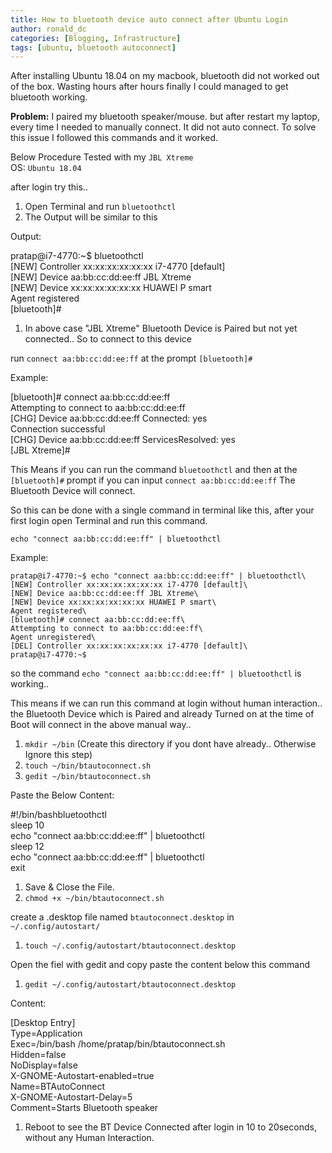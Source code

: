 ```yaml
---
title: How to bluetooth device auto connect after Ubuntu Login
author: ronald_dc
categories: [Blogging, Infrastructure]
tags: [ubuntu, bluetooth autoconnect]
---
```



After installing Ubuntu 18.04 on my macbook, bluetooth did not worked out of the box. Wasting hours after hours finally I could managed to get bluetooth working.

**Problem:** I paired my bluetooth speaker/mouse. but after restart my laptop, every time I needed to manually connect. It did not auto connect. To solve this issue I followed this commands and it worked.

Below Procedure Tested with my `JBL Xtreme`\
OS: `Ubuntu 18.04`

after login try this..

1.  Open Terminal and run `bluetoothctl`
2.  The Output will be similar to this

Output:

pratap@i7-4770:~$ bluetoothctl\
[NEW] Controller xx:xx:xx:xx:xx:xx i7-4770 [default]\
[NEW] Device aa:bb:cc:dd:ee:ff JBL Xtreme\
[NEW] Device xx:xx:xx:xx:xx:xx HUAWEI P smart\
Agent registered\
[bluetooth]#

1.  In above case "JBL Xtreme" Bluetooth Device is Paired but not yet connected.. So to connect to this device

run `connect aa:bb:cc:dd:ee:ff` at the prompt `[bluetooth]#`

Example:

[bluetooth]# connect aa:bb:cc:dd:ee:ff\
Attempting to connect to aa:bb:cc:dd:ee:ff\
[CHG] Device aa:bb:cc:dd:ee:ff Connected: yes\
Connection successful\
[CHG] Device aa:bb:cc:dd:ee:ff ServicesResolved: yes\
[JBL Xtreme]#

This Means if you can run the command `bluetoothctl` and then at the `[bluetooth]#` prompt if you can input `connect aa:bb:cc:dd:ee:ff` The Bluetooth Device will connect.

So this can be done with a single command in terminal like this, after your first login open Terminal and run this command.

`echo "connect aa:bb:cc:dd:ee:ff" | bluetoothctl`

Example:

```
pratap@i7-4770:~$ echo "connect aa:bb:cc:dd:ee:ff" | bluetoothctl\
[NEW] Controller xx:xx:xx:xx:xx:xx i7-4770 [default]\
[NEW] Device aa:bb:cc:dd:ee:ff JBL Xtreme\
[NEW] Device xx:xx:xx:xx:xx:xx HUAWEI P smart\
Agent registered\
[bluetooth]# connect aa:bb:cc:dd:ee:ff\
Attempting to connect to aa:bb:cc:dd:ee:ff\
Agent unregistered\
[DEL] Controller xx:xx:xx:xx:xx:xx i7-4770 [default]\
pratap@i7-4770:~$
```

so the command `echo "connect aa:bb:cc:dd:ee:ff" | bluetoothctl` is working..

This means if we can run this command at login without human interaction.. the Bluetooth Device which is Paired and already Turned on at the time of Boot will connect in the above manual way..

1.  `mkdir ~/bin` (Create this directory if you dont have already.. Otherwise Ignore this step)
2.  `touch ~/bin/btautoconnect.sh`
3.  `gedit ~/bin/btautoconnect.sh`

Paste the Below Content:

#!/bin/bashbluetoothctl\
sleep 10\
echo "connect aa:bb:cc:dd:ee:ff" | bluetoothctl\
sleep 12\
echo "connect aa:bb:cc:dd:ee:ff" | bluetoothctl\
exit

1.  Save & Close the File.
2.  `chmod +x ~/bin/btautoconnect.sh`

create a .desktop file named `btautoconnect.desktop` in `~/.config/autostart/`

1.  `touch ~/.config/autostart/btautoconnect.desktop`

Open the fiel with gedit and copy paste the content below this command

1.  `gedit ~/.config/autostart/btautoconnect.desktop`

Content:

[Desktop Entry]\
Type=Application\
Exec=/bin/bash /home/pratap/bin/btautoconnect.sh\
Hidden=false\
NoDisplay=false\
X-GNOME-Autostart-enabled=true\
Name=BTAutoConnect\
X-GNOME-Autostart-Delay=5\
Comment=Starts Bluetooth speaker

1.  Reboot to see the BT Device Connected after login in 10 to 20seconds, without any Human Interaction.

